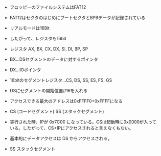 * フロッピーのファイルシステムはFAT12
* FAT12はセクタのはじめにブートセクタとBPBデータが記録されている

* リアルモードは16Bit
* したがって、レジスタも16bit
* レジスタ AX, BX, CX, DX, SI, DI, BP, SP
* BX...DSセグメントのデータに対するポインタ
* DX...IOポインタ
* 16bitのセグメントレジスタ...CS, DS, SS, ES, FS, GS
* DSにセグメントの開始位置//16を入れる
* アクセスできる最大のアドレスは0xFFFF0+0xFFFFになる
* CS (コードセグメント) SS (スタックセグメント)
* 実行された時、IPが 0x7C00 になっている。CSは起動時に0x0000が入っている。したがって、CS+IPにアクセスされると言えなくもない。
* 基本的にデータアクセスは DS からアクセスされる。
* SS スタックセグメント